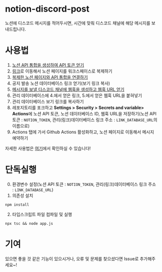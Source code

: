 # notion-discord-post
노션에 디스코드 메시지를 적어두시면, 시간에 맞춰 디스코드 채널에 해당 메시지를 보내드립니다.

# 사용법
1. [노션 API 통합을 생성하여 API 토큰 얻기](https://www.notion.so/ko/help/create-integrations-with-the-notion-api)
2. [링크](https://instinctive-iron-d62.notion.site/notion-discord-post-46f37636879b45379693dc6757334f0d)로 이동해서 노션 페이지를 워크스페이스로 복제하기
3. [복제한 노션 페이지와 API 통합을 연결하기](https://www.notion.so/ko/help/add-and-manage-connections-with-the-api#%ED%8E%98%EC%9D%B4%EC%A7%80%EC%97%90-%EC%97%B0%EA%B2%B0-%EC%B6%94%EA%B0%80)
4. 공지 발송 노션 데이터베이스 링크 얻기(보기 링크 복사)
5. [메시지를 보낼 디스코드 채널에 웹훅을 생성하고 웹훅 URL 얻기](https://support.discord.com/hc/ko/articles/228383668-%EC%9B%B9%ED%9B%85%EC%9D%84-%EC%86%8C%EA%B0%9C%ED%95%A9%EB%8B%88%EB%8B%A4)
6. 관리 데이터베이스에 4.에서 얻은 링크, 5.에서 얻은 웹훅 URL을 붙혀넣기
7. 관리 데이터베이스 보기 링크를 복사하기
8. 레포지토리를 포크하고 **Settings > Security > Secrets and variable> Actions**에 노션 API 토큰, 노션 데이터베이스 ID, 웹훅 URL을 저장하기(노션 API 토큰 : `NOTION_TOKEN`, 관리(링크)데이터베이스 	링크 주소 : `LINK_DATABASE_URL`의 이름으로)
9. Actions 탭에 가서 Github Actions 활성화하고, 노션 페이지로 이동해서 메시지 예약하기

자세한 사용법은 [여기](https://instinctive-iron-d62.notion.site/notion-discord-post-46f37636879b45379693dc6757334f0d)에서 확인하실 수 있습니다!
# 단독실행
0. 환경변수 설정(노션 API 토큰 : `NOTION_TOKEN`, 관리(링크)데이터베이스 	링크 주소 : `LINK_DATABASE_URL`)
1. 의존성 설치
```shell
npm install
```
2. 타입스크립트 파일 컴파일 및 실행
```shell
npx tsc && node app.js
```

# 기여
있으면 좋을 것 같은 기능이 있으시거나, 오류 및 문제를 찾으셨다면
Issue로 추가해주세요~!

